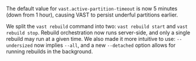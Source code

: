 The default value for `vast.active-partition-timeout` is now 5 minutes (down
from 1 hour), causing VAST to persist underful partitions earlier.

We split the `vast rebuild` command into two: `vast rebuild start` and `vast
rebuild stop`. Rebuild orchestration now runs server-side, and only a single
rebuild may run at a given time. We also made it more intuitive to use:
`--undersized` now implies `--all`, and a new `--detached` option allows for
running rebuilds in the background.
